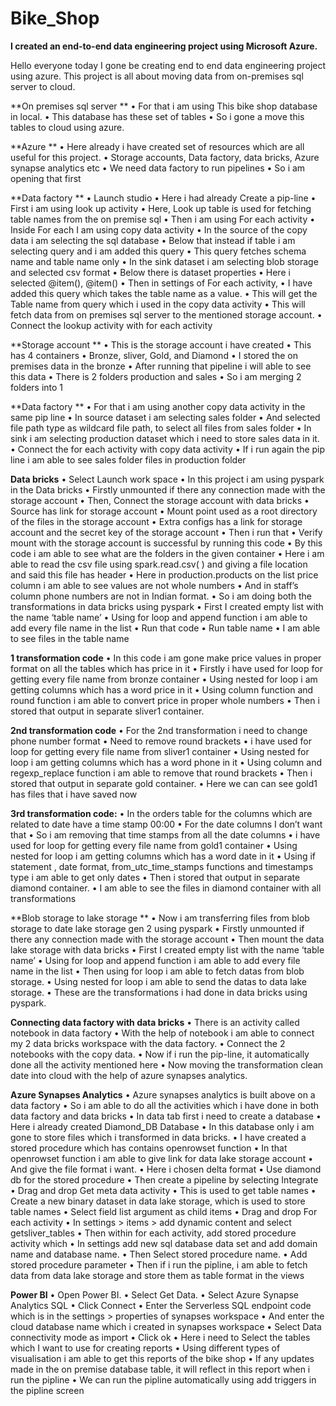 # Bike_Shop
**I created an end-to-end data engineering project using Microsoft Azure.**

Hello everyone today I gone be creating end to end data engineering project using azure.
This project is all about moving data from on-premises sql server to cloud.

**On premises sql server **
	•	For that i am using This bike shop database in local.
	•	This database has these set of tables
	•	So i gone a move this tables to cloud using azure.
 
**Azure **
	•	Here already i have created set of resources which are all useful for this project.
	•	Storage accounts, Data factory, data bricks, Azure synapse analytics etc
	•	We need data factory to run pipelines 
	•	So i am opening that first 
 
**Data factory **
	•	Launch studio 
	•	Here i had already Create a pip-line
	•	First i am using look up activity
	•	Here, Look up table is used for fetching table names from the on premise sql
	•	Then i am using For each activity 
	•	Inside For each I am using copy data activity 
	•	In the source of the copy data i am selecting the sql database 
	•	Below that instead if table i am selecting query and i am added this query 
	•	This query fetches schema name and table name only
	•	In the sink dataset i am selecting blob storage and selected csv format
	•	Below there is dataset properties 
	•	Here i selected @item(), @item()
	•	Then in settings of For each activity,
	•	I have added this query which takes  the table name as a value.
	•	This will get the Table name from query which i used in the copy data activity 
	•	This will fetch data from on premises sql server to the mentioned storage account.
	•	Connect the lookup activity with for each activity 
 
**Storage account **
	•	This is the storage account i have created 
	•	This has 4 containers 
	•	Bronze, sliver, Gold, and Diamond
	•	I stored the on premises data in the bronze 
	•	After running that pipeline i will able to see this data
	•	There is 2 folders production and sales
	•	So i am merging 2 folders into 1
 
**Data factory **
	•	For that i am using another copy data activity in the same pip line
	•	In source dataset i am selecting sales folder
	•	And selected file path type as wildcard file path, to select all files from sales folder 
	•	In sink i am selecting production dataset which i need to store sales data in it.
	•	Connect the for each activity with copy data activity 
	•	If i run again the pip line i am able to see sales folder files in production folder 
 
**Data bricks**
	•	Select Launch work space
	•	In this project i am using pyspark in the   Data bricks
	•	Firstly unmounted if there any connection made with the storage account 
	•	Then, Connect the storage account with data bricks 
	•	Source has link for storage account 
	•	Mount point used as a root directory of the files in the storage account 
	•	Extra configs has a link for storage account and the secret key of the storage account 
	•	Then i run that
	•	Verify mount with the storage account is successful by running this code
	•	By this code i am able to see what are the folders in the given container 
	•	Here i am able to read the csv file using spark.read.csv( ) and giving a file location and said this file has header 
	•	Here in production.products on the list price column i am able to see values are not whole numbers
	•	And in staff’s column phone numbers are not in Indian format.
	•	So i am doing both the transformations in data bricks using pyspark
	•	First I created empty list with the name ‘table name’
	•	Using for loop and append function i am able to add every file name in the list
	•	Run that code 
	•	Run table name
	•	I am able to see files in the table name 
 
**1 transformation code**
	•	In this code i am gone make price values in proper format on all the tables which has price in it
	•	Firstly i have used for loop for getting every file name from bronze container 
	•	Using nested for loop i am getting columns which has a word price in it
	•	Using column function and round function i am able to convert price in proper whole numbers 
	•	Then i stored that output in separate sliver1 container.
 
**2nd transformation code**
	•	For the 2nd transformation i need to change phone number format
	•	Need to remove round brackets 
	•	i have used for loop for getting every file name from sliver1 container 
	•	Using nested for loop i am getting columns which has a word phone in it
	•	Using column and regexp_replace function i am able to remove that round brackets
	•	Then i stored that output in separate gold container.
	•	Here we can can see gold1 has files that i have saved now
 
**3rd transformation code:**
	•	In the orders table for the columns which are related to date have a time stamp 00:00
	•	For the date columns I don’t want that
	•	So i am removing that time stamps from all the date columns 
	•	i have used for loop for getting every file name from gold1 container 
	•	Using nested for loop i am getting columns which has a word date in it
	•	Using if statement , date format, from_utc_time_stamps functions and timestamps type i am able to get only dates
	•	Then i stored that output in separate diamond container.
	•	I am able to see the files in diamond container with all transformations
 
**Blob storage to lake storage **
	•	Now i am transferring files from blob storage to date lake storage gen 2 using pyspark 
	•	Firstly unmounted if there any connection made with the storage account 
	•	Then mount the data lake storage with data bricks 
	•	First I created empty list with the name ‘table name’
	•	Using for loop and append function i am able to add every file name in the list
	•	Then using for loop i am able to fetch datas from blob storage.
	•	Using nested for loop i am able to send the datas to data lake storage.
	•	These are the transformations i had done in data bricks using pyspark.
 
**Connecting data factory with data bricks**
	•	There is an activity called notebook in data factory 
	•	With the help of notebook i am able to connect my 2 data bricks workspace with the data factory.
	•	Connect the 2 notebooks with the copy data.
	•	Now if i run the pip-line, it automatically done all the activity mentioned here
	•	Now moving the transformation clean date into cloud with the help of azure synapses analytics.
 
**Azure Synapses Analytics**
	•	Azure synapses analytics is built above on a data factory 
	•	So i am able to do all the activities which i have done in both data factory and data bricks
	•	In data tab first i need to create a database 
	•	Here i already created Diamond_DB Database
	•	In this database only i am gone to store files which i transformed in data bricks.
	•	I have created a stored procedure which has contains openrowset function
	•	In that openrowset function i am able to give link for data lake storage account 
	•	And give the file format i want.
	•	Here i chosen delta format
	•	Use diamond db for the  stored procedure 
	•	Then create a pipeline by selecting Integrate
	•	Drag and drop Get meta data activity 
	•	This is used to get table names 
	•	Create a new binary dataset in data lake storage, which is used to store table names
	•	 Select field list argument as child items
	•	Drag and drop For each activity 
	•	In settings > items > add dynamic content and select getsliver_tables
	•	Then within for each activity, add stored procedure activity which
	•	In settings add new sql database data set and add domain name and database name.
	•	Then Select stored procedure name.
	•	Add stored procedure parameter 
	•	Then if i run the pipline, i am able to fetch data from data lake storage and store them as table format in the views
 
**Power BI**
	•	Open Power BI.
	•	Select Get Data.
	•	Select Azure Synapse Analytics SQL
	•	Click Connect 
	•	Enter the Serverless SQL endpoint code which is in the settings > properties of synapses workspace 
	•	And enter the cloud database name which i created in synapses workspace 
	•	Select Data connectivity mode as import 
	•	Click ok 
	•	Here i need to Select the tables which I want to use for creating reports 
	•	Using different types of visualisation i am able to get this reports of the bike shop 
	•	If any updates made in the on premise database table, it will reflect in this report when i run the pipline
	•	We can run the pipline automatically using add triggers in the pipline screen

